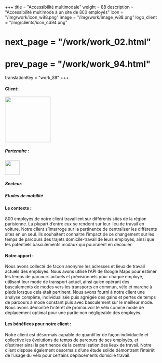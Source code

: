 +++
title = "Accessibilité multimodale"
weight = 88
description = "Accessibilité multimode à un site de 800 employés"
icon = "/img/work/icon_w88.png"
image = "/img/work/image_w88.png"
logo_client = "/img/clients/icon_cd94.png"
# next_page = "/work/work_02.html"
# prev_page = "/work/work_94.html"
translationKey = "work_88"
+++

<!-- Client -->
<div class="row">
	<div class="col-sm-3"><h4>Client:</h4></div>
	<!--  <div class="col-sm-3"> <h3><a href = "https://www.eiffage.com/" target="_blank">Eiffage</a> </h3> </div>-->
	<div class="col-sm-3"><a href = "https://www.valdemarne.fr/" target="_blank"/> <img src="/img/clients/icon_cd94.svg" width="150px"/></a></div>
	<!-- <div class="col-sm-3"></div> -->
</div>	

<!-- Partner -->
<div class="row">
	<div class="col-sm-3"><h5>Partenaire :</h4></div>
	<!--  <div class="col-sm-3"> <h5><a href = "http://www.cdvia.fr/" target="_blank">CDVIA</a> </h4> </div>-->
	<div class="col-sm-3"><a href = "http://www.cdvia.fr/" target="_blank"/> <img src="/img/clients/icon_cdvia.svg" width="48px"/></a></div>
</div>	

<!-- Sector -->
<div class="row">
	<div class="col-sm-3"><h5>Secteur:</h4></div>
	<div class="col-sm-3"> <h5>Études de mobilité</div>
	<div class="col-sm-3"></div>
</div>	

<h4>Le contexte :</h4> 
<p>
800 employés de notre client travaillent sur différents sites de la région parisienne. La plupart d’entre eux se rendent sur leur lieu de travail en voiture. Notre client s’interroge sur la pertinence de centraliser les différents sites en un seul. Ils souhaitent connaitre l’impact de ce changement sur les temps de parcours des trajets domicile-travail de leurs employés, ainsi que les potentiels basculements modaux qui pourraient en découler.
</p>

<h4>Notre apport :</h4>
<p>
Nous avons collecté de façon anonyme les adresses et lieux de travail actuels des employés. Nous avons utilisé l’API de Google Maps pour estimer les temps de parcours actuels et prévisionnels pour chaque employé, utilisant leur mode de transport actuel, ainsi qu’en opérant des basculements de modes vers les transports en commun, vélo et marche à pieds lorsque cela était pertinent. Nous avons fourni à notre client une analyse complète, individualisée puis agrégée des gains et pertes de temps de parcours à mode constant puis avec basculement sur le meilleur mode. Nous avons démontré l’intérêt de promouvoir le vélo comme mode de déplacement optimal pour une partie non négligeable des employés.
</p>

<h4>Les bénéfices pour notre client :</h4>
<p>
Notre client est désormais capable de quantifier de façon individuelle et collective les évolutions de temps de parcours de ses employés, et d’estimer ainsi la pertinence de la centralisation des lieux de travail. Notre client dispose également désormais d’une étude solide démontrant l’intérêt de l’usage du vélo pour certains déplacements domicile travail.
</p>
